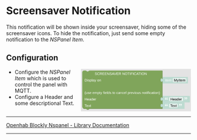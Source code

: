 # Screensaver Notification

This notification will be shown inside your screensaver, hiding some of the screensaver icons. To hide the notification, just send some empty notification to the *NSPanel Item*.

## Configuration

[<img src="img/blockLibrary_nspanel_screensaver_screensaverNotification.png" align="right" width="300">](img/blockLibrary_nspanel_screensaver_screensaverNotification.png)

- Configure the *NSPanel Item* which is used to control the panel with MQTT.
- Configure a Header and some descriptional Text.<br clear="right"/>

---

[Openhab Blockly Nspanel - Library Documentation](README.md)

---
